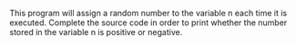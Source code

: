 This program will assign a random number to the variable n each time it is executed. Complete the source code in order to print whether the number stored in the variable n is positive or negative.